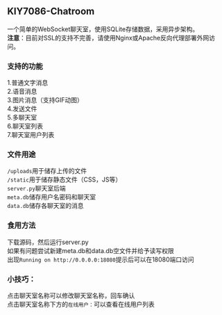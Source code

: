 ## KIY7086-Chatroom
一个简单的WebSocket聊天室，使用SQLite存储数据，采用异步架构。<br>
**注意**：目前对SSL的支持不完善，请使用Nginx或Apache反向代理部署外网访问。

### 支持的功能
1.普通文字消息<br>
2.语音消息<br>
3.图片消息（支持GIF动图）<br>
4.发送文件<br>
5.多聊天室<br>
6.聊天室列表<br>
7.聊天室用户列表

### 文件用途
`/uploads`用于储存上传的文件<br>
`/static`用于储存静态文件（CSS，JS等）<br>
`server.py`聊天室后端<br>
`meta.db`储存用户名密码和聊天室<br>
`data.db`储存各聊天室的消息<br>

### 食用方法
下载源码，然后运行server.py<br>
如果有问题尝试新建meta.db和data.db空文件并给予读写权限<br>
出现`Running on http://0.0.0.0:18080`提示后可以在18080端口访问

### 小技巧：
点击聊天室名称可以修改聊天室名称，回车确认<br>
点击聊天室名称下方的`在线用户：`可以查看在线用户列表<br>
